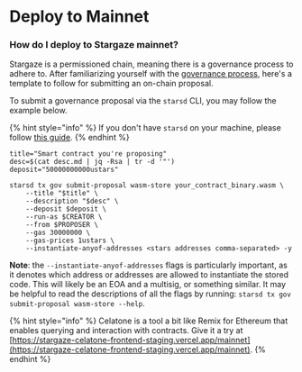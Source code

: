 # Deploy to Mainnet

### How do I deploy to Stargaze mainnet?

Stargaze is a permissioned chain, meaning there is a governance process to adhere to. After familiarizing yourself with the [governance process](../../governance/protocol-governance.md), here's a template to follow for submitting an on-chain proposal.

To submit a governance proposal via the `starsd` CLI, you may follow the example below.

{% hint style="info" %}
If you don't have `starsd` on your machine, please follow [this guide](../../nodes-and-validators/getting-setup.md).
{% endhint %}

```shell
title="Smart contract you're proposing"
desc=$(cat desc.md | jq -Rsa | tr -d '"')
deposit="50000000000ustars"

starsd tx gov submit-proposal wasm-store your_contract_binary.wasm \
    --title "$title" \
    --description "$desc" \
    --deposit $deposit \
    --run-as $CREATOR \
    --from $PROPOSER \
    --gas 30000000 \
    --gas-prices 1ustars \
    --instantiate-anyof-addresses <stars addresses comma-separated> -y
```

**Note**: the `--instantiate-anyof-addresses` flags is particularly important, as it denotes which address or addresses are allowed to instantiate the stored code. This will likely be an EOA and a multisig, or something similar. It may be helpful to read the descriptions of all the flags by running: `starsd tx gov submit-proposal wasm-store --help`.

{% hint style="info" %}
Celatone is a tool a bit like Remix for Ethereum that enables querying and interaction with contracts. Give it a try at [https://stargaze-celatone-frontend-staging.vercel.app/mainnet](https://stargaze-celatone-frontend-staging.vercel.app/mainnet).
{% endhint %}
